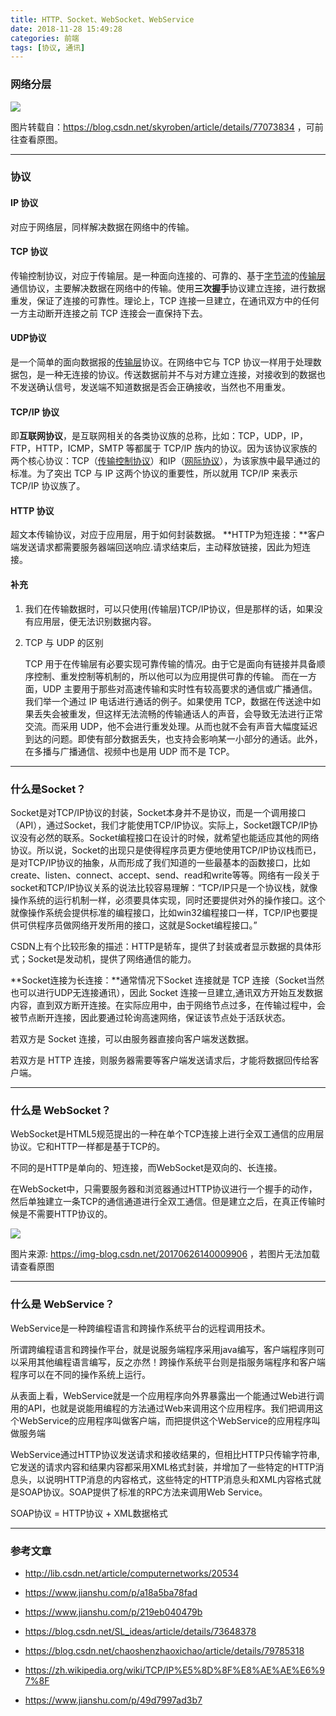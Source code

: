 ```yaml
---
title: HTTP、Socket、WebSocket、WebService
date: 2018-11-28 15:49:28
categories: 前端
tags: [协议, 通讯]
---
```


### 网络分层

![](https://img-blog.csdn.net/20170810213001789?watermark/2/text/aHR0cDovL2Jsb2cuY3Nkbi5uZXQvc2t5cm9iZW4=/font/5a6L5L2T/fontsize/400/fill/I0JBQkFCMA==/dissolve/70/gravity/SouthEast)

   图片转载自：https://blog.csdn.net/skyroben/article/details/77073834 ，可前往查看原图。

---

### 协议

#### IP 协议

对应于网络层，同样解决数据在网络中的传输。

#### TCP 协议

传输控制协议，对应于传输层。是一种面向连接的、可靠的、基于[字节流](https://zh.wikipedia.org/wiki/%E5%AD%97%E7%AF%80%E6%B5%81 "字节流")的[传输层](https://zh.wikipedia.org/wiki/%E4%BC%A0%E8%BE%93%E5%B1%82 "传输层")通信协议，主要解决数据在网络中的传输。使用**三次握手**协议建立连接，进行数据重发，保证了连接的可靠性。理论上，TCP 连接一旦建立，在通讯双方中的任何一方主动断开连接之前 TCP 连接会一直保持下去。

#### UDP协议

是一个简单的面向数据报的[传输层](https://zh.wikipedia.org/wiki/%E4%BC%A0%E8%BE%93%E5%B1%82 "传输层")协议。在网络中它与 TCP 协议一样用于处理数据包，是一种无连接的协议。传送数据前并不与对方建立连接，对接收到的数据也不发送确认信号，发送端不知道数据是否会正确接收，当然也不用重发。

#### TCP/IP 协议

即**互联网协议**，是互联网相关的各类协议族的总称，比如：TCP，UDP，IP，FTP，HTTP，ICMP，SMTP 等都属于 TCP/IP 族内的协议。因为该协议家族的两个核心协议：TCP（[传输控制协议](https://zh.wikipedia.org/wiki/%E4%BC%A0%E8%BE%93%E6%8E%A7%E5%88%B6%E5%8D%8F%E8%AE%AE "传输控制协议")）和IP（[网际协议](https://zh.wikipedia.org/wiki/%E7%BD%91%E9%99%85%E5%8D%8F%E8%AE%AE "网际协议")），为该家族中最早通过的标准。为了突出 TCP 与 IP 这两个协议的重要性，所以就用 TCP/IP 来表示 TCP/IP 协议族了。

#### HTTP 协议

超文本传输协议，对应于应用层，用于如何封装数据。  **HTTP为短连接：**客户端发送请求都需要服务器端回送响应.请求结束后，主动释放链接，因此为短连接。

#### 补充

1. 我们在传输数据时，可以只使用(传输层)TCP/IP协议，但是那样的话，如果没有应用层，便无法识别数据内容。

2. TCP 与 UDP 的区别

   TCP 用于在传输层有必要实现可靠传输的情况。由于它是面向有链接并具备顺序控制、重发控制等机制的，所以他可以为应用提供可靠的传输。 而在一方面，UDP 主要用于那些对高速传输和实时性有较高要求的通信或广播通信。 我们举一个通过 IP 电话进行通话的例子。如果使用 TCP，数据在传送途中如果丢失会被重发，但这样无法流畅的传输通话人的声音，会导致无法进行正常交流。而采用 UDP，他不会进行重发处理。从而也就不会有声音大幅度延迟到达的问题。即使有部分数据丢失，也支持会影响某一小部分的通话。此外，在多播与广播通信、视频中也是用 UDP 而不是 TCP。

---

### 什么是Socket？

Socket是对TCP/IP协议的封装，Socket本身并不是协议，而是一个调用接口（API），通过Socket，我们才能使用TCP/IP协议。实际上，Socket跟TCP/IP协议没有必然的联系。Socket编程接口在设计的时候，就希望也能适应其他的网络协议。所以说，Socket的出现只是使得程序员更方便地使用TCP/IP协议栈而已，是对TCP/IP协议的抽象，从而形成了我们知道的一些最基本的函数接口，比如create、listen、connect、accept、send、read和write等等。网络有一段关于socket和TCP/IP协议关系的说法比较容易理解：“TCP/IP只是一个协议栈，就像操作系统的运行机制一样，必须要具体实现，同时还要提供对外的操作接口。这个就像操作系统会提供标准的编程接口，比如win32编程接口一样，TCP/IP也要提供可供程序员做网络开发所用的接口，这就是Socket编程接口。”

CSDN上有个比较形象的描述：HTTP是轿车，提供了封装或者显示数据的具体形式；Socket是发动机，提供了网络通信的能力。

**Socket连接为长连接：**通常情况下Socket 连接就是 TCP 连接（Socket当然也可以进行UDP无连接通讯），因此 Socket 连接一旦建立,通讯双方开始互发数据内容，直到双方断开连接。在实际应用中，由于网络节点过多，在传输过程中，会被节点断开连接，因此要通过轮询高速网络，保证该节点处于活跃状态。

若双方是 Socket 连接，可以由服务器直接向客户端发送数据。

若双方是 HTTP 连接，则服务器需要等客户端发送请求后，才能将数据回传给客户端。

---

### 什么是 WebSocket？

WebSocket是HTML5规范提出的一种在单个TCP连接上进行全双工通信的应用层协议。它和HTTP一样都是基于TCP的。

不同的是HTTP是单向的、短连接，而WebSocket是双向的、长连接。

在WebSocket中，只需要服务器和浏览器通过HTTP协议进行一个握手的动作，然后单独建立一条TCP的通信通道进行全双工通信。但是建立之后，在真正传输时候是不需要HTTP协议的。

![](https://img-blog.csdn.net/20170626140009906)

图片来源: https://img-blog.csdn.net/20170626140009906 ，若图片无法加载请查看原图

---

### 什么是 WebService？

WebService是一种跨编程语言和跨操作系统平台的远程调用技术。

所谓跨编程语言和跨操作平台，就是说服务端程序采用java编写，客户端程序则可以采用其他编程语言编写，反之亦然！跨操作系统平台则是指服务端程序和客户端程序可以在不同的操作系统上运行。

从表面上看，WebService就是一个应用程序向外界暴露出一个能通过Web进行调用的API，也就是说能用编程的方法通过Web来调用这个应用程序。我们把调用这个WebService的应用程序叫做客户端，而把提供这个WebService的应用程序叫做服务端

WebService通过HTTP协议发送请求和接收结果的，但相比HTTP只传输字符串,它发送的请求内容和结果内容都采用XML格式封装，并增加了一些特定的HTTP消息头，以说明HTTP消息的内容格式，这些特定的HTTP消息头和XML内容格式就是SOAP协议。SOAP提供了标准的RPC方法来调用Web Service。

SOAP协议 = HTTP协议 + XML数据格式

---

### 参考文章

- http://lib.csdn.net/article/computernetworks/20534

- https://www.jianshu.com/p/a18a5ba78fad

- https://www.jianshu.com/p/219eb040479b

- https://blog.csdn.net/SL_ideas/article/details/73648378

- https://blog.csdn.net/chaoshenzhaoxichao/article/details/79785318

- https://zh.wikipedia.org/wiki/TCP/IP%E5%8D%8F%E8%AE%AE%E6%97%8F

- https://www.jianshu.com/p/49d7997ad3b7
